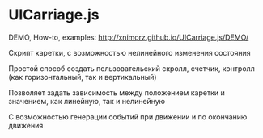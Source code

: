 UICarriage.js
=============

DEMO, How-to, examples: http://xnimorz.github.io/UICarriage.js/DEMO/

Скрипт каретки, с возможностью нелинейного изменения состояния

Простой способ создать пользовательский скролл, счетчик, контролл (как горизонтальный, так и вертикальный)

Позволяет задать зависимость между положением каретки и значением, как линейную, так и нелинейную

С возможностью генерации событий при движении и по окончанию движения


